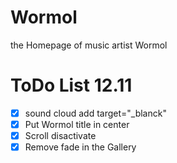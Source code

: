 # Wormol

the Homepage of music artist Wormol


# ToDo List 12.11 

- [x] sound cloud add target="_blanck"
- [x] Put Wormol title in center
- [x] Scroll disactivate
- [x] Remove fade in the Gallery